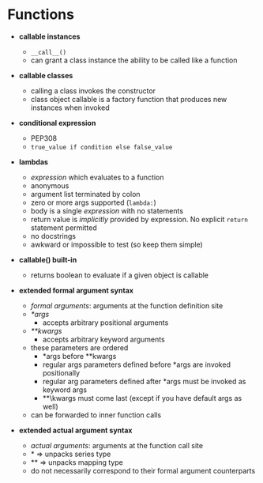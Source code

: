Functions
=========

- **callable instances**
  - `__call__()`
  - can grant a class instance the ability to be called like a function

- **callable classes**
  - calling a class invokes the constructor
  - class object callable is a factory function that produces new instances when invoked

- **conditional expression**
  - PEP308
  - `true_value if condition else false_value`

- **lambdas**
  - _expression_ which evaluates to a function
  - anonymous
  - argument list terminated by colon
  - zero or more args supported (`lambda:`)
  - body is a single _expression_ with no statements
  - return value is _implicitly_ provided by expression. No explicit `return` statement permitted
  - no docstrings
  - awkward or impossible to test (so keep them simple)

- **callable() built-in**
  - returns boolean to evaluate if a given object is callable

- **extended formal argument syntax**
  - _formal arguments_: arguments at the function definition site
  - _\*args_
    - accepts arbitrary positional arguments
  - _\*\*kwargs_
    - accepts arbitrary keyword arguments
  - these parameters are ordered
    - \*args before \*\*kwargs
    - regular args parameters defined before \*args are invoked positionally
    - regular arg parameters defined after \*args must be invoked as keyword args
    - \*\*\kwargs must come last (except if you have default args as well)
  - can be forwarded to inner function calls

- **extended actual argument syntax**
  - _actual arguments_: arguments at the function call site
  - \* => unpacks series type
  - \*\* => unpacks mapping type
  - do not necessarily correspond to their formal argument counterparts
